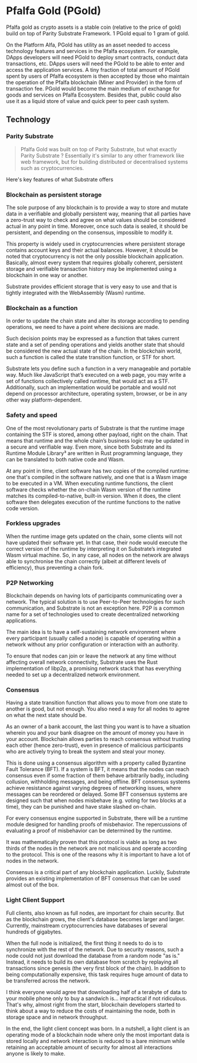# Pfalfa Gold (PGold)

Pfalfa gold as crypto assets is a stable coin (relative to the price of gold) build on top of Parity Substrate Framework. 1 PGold equal to 1 gram of gold.

On the Platform Alfa, PGold has utility as an asset needed to access technology features and services in the Pfalfa ecosystem. For example, DApps developers will need PGold to deploy smart contracts, conduct data transactions, etc. DApps users will need the PGold to be able to enter and access the application services. A tiny fraction of total amount of PGold spent by users of Pfalfa ecosystem is then accepted by those who maintain the operation of the Pfalfa blockchain (Miner and Provider) in the form of transaction fee. PGold would become the main medium of exchange for goods and services on Pfalfa Ecosystem. Besides that, public could also use it as a liquid store of value and quick peer to peer cash system.

## Technology

### Parity Substrate

> Pfalfa Gold was built on top of Parity Substrate, but what exactly Parity Substrate ? Essentially it's similar to any other framework like web framework, but for building distributed or decentralised systems such as cryptocurrencies. 

Here's key features of what Substrate offers

### Blockchain as persistent storage

The sole purpose of any blockchain is to provide a way to store and mutate data in a verifiable and globally persistent way, meaning that all parties have a zero-trust way to check and agree on what values should be considered actual in any point in time. Moreover, once such data is sealed, it should be persistent, and depending on the consensus, impossible to modify it.

This property is widely used in cryptocurrencies where persistent storage contains account keys and their actual balances. However, it should be noted that cryptocurrency is not the only possible blockchain application. Basically, almost every system that requires globally coherent, persistent storage and verifiable transaction history may be implemented using a blockchain in one way or another.

Substrate provides efficient storage that is very easy to use and that is tightly integrated with the WebAssembly (Wasm) runtime.

### Blockchain as a function

In order to update the chain state and alter its storage according to pending operations, we need to have a point where decisions are made.

Such decision points may be expressed as a function that takes current state and a set of pending operations and yields another state that should be considered the new actual state of the chain. In the blockchain world, such a function is called the state transition function, or STF for short.

Substrate lets you define such a function in a very manageable and portable way. Much like JavaScript that’s executed on a web page, you may write a set of functions collectively called runtime, that would act as a STF. Additionally, such an implementation would be portable and would not depend on processor architecture, operating system, browser, or be in any other way platform-dependent.

### Safety and speed

One of the most revolutionary parts of Substrate is that the runtime image containing the STF is stored, among other payload, right on the chain. That means that runtime and the whole chain’s business logic may be updated in a secure and verifiable way. Even more, since both Substrate and its Runtime Module Library³ are written in Rust programming language, they can be translated to both native code and Wasm.

At any point in time, client software has two copies of the compiled runtime: one that's compiled in the software natively, and one that is a Wasm image to be executed in a VM. When executing runtime functions, the client software checks whether the on-chain Wasm version of the runtime matches its compiled-to-native, built-in version. When it does, the client software then delegates execution of the runtime functions to the native code version.

### Forkless upgrades

When the runtime image gets updated on the chain, some clients will not have updated their software yet. In that case, their node would execute the correct version of the runtime by interpreting it on Substrate’s integrated Wasm virtual machine. So, in any case, all nodes on the network are always able to synchronise the chain correctly (albeit at different levels of efficiency), thus preventing a chain fork.

### P2P Networking

Blockchain depends on having lots of participants communicating over a network. The typical solution is to use Peer-to-Peer technologies for such communication, and Substrate is not an exception here. P2P is a common name for a set of technologies used to create decentralized networking applications.

The main idea is to have a self-sustaining network environment where every participant (usually called a node) is capable of operating within a network without any prior configuration or interaction with an authority.

To ensure that nodes can join or leave the network at any time without affecting overall network connectivity, Substrate uses the Rust implementation of libp2p, a promising network stack that has everything needed to set up a decentralized network environment.

### Consensus

Having a state transition function that allows you to move from one state to another is good, but not enough. You also need a way for all nodes to agree on what the next state should be.

As an owner of a bank account, the last thing you want is to have a situation wherein you and your bank disagree on the amount of money you have in your account. Blockchain allows parties to reach consensus without trusting each other (hence zero-trust), even in presence of malicious participants who are actively trying to break the system and steal your money.

This is done using a consensus algorithm with a property called Byzantine Fault Tolerance (BFT). If a system is BFT, it means that the nodes can reach consensus even if some fraction of them behave arbitrarily badly, including collusion, withholding messages, and being offline. BFT consensus systems achieve resistance against varying degrees of networking issues, where messages can be reordered or delayed. Some BFT consensus systems are designed such that when nodes misbehave (e.g. voting for two blocks at a time), they can be punished and have stake slashed on-chain.

For every consensus engine supported in Substrate, there will be a runtime module designed for handling proofs of misbehavior. The repercussions of evaluating a proof of misbehavior can be determined by the runtime.

It was mathematically proven that this protocol is viable as long as two thirds of the nodes in the network are not malicious and operate according to the protocol. This is one of the reasons why it is important to have a lot of nodes in the network.

Consensus is a critical part of any blockchain application. Luckily, Substrate provides an existing implementation of BFT consensus that can be used almost out of the box.

### Light Client Support

Full clients, also known as full nodes, are important for chain security. But as the blockchain grows, the client's database becomes larger and larger. Currently, mainstream cryptocurrencies have databases of several hundreds of gigabytes.

When the full node is initialized, the first thing it needs to do is to synchronize with the rest of the network. Due to security reasons, such a node could not just download the database from a random node "as is." Instead, it needs to build its own database from scratch by replaying all transactions since genesis (the very first block of the chain). In addition to being computationally expensive, this task requires huge amount of data to be transferred across the network.

I think everyone would agree that downloading half of a terabyte of data to your mobile phone only to buy a sandwich is… impractical if not ridiculous. That's why, almost right from the start, blockchain developers started to think about a way to reduce the costs of maintaining the node, both in storage space and in network throughput.

In the end, the light client concept was born. In a nutshell, a light client is an operating mode of a blockchain node where only the most important data is stored locally and network interaction is reduced to a bare minimum while retaining an acceptable amount of security for almost all interactions anyone is likely to make.
